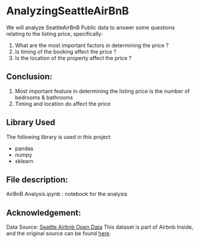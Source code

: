 # AnalyzingSeattleAirBnB
We will analyze SeattleAirBnB Public data to answer some questions relating to the listing price, specifically: 
1. What are the most important factors in determining the price ?
2. Is timing of the booking affect the price ?
3. Is the location of the property affect the price ? 

## Conclusion:
1. Most important feature in determining the listing price is the number of bedrooms & bathrooms
2. Timing and location do affect the price

## Library Used 
The following library is used in this project
- pandas
- numpy
- sklearn

## File description:
AirBnB Analysis.ipynb : notebook for the analysis

## Acknowledgement:
Data Source: [Seattle Airbnb Open Data](https://www.kaggle.com/airbnb/seattle/data)
This dataset is part of Airbnb Inside, and the original source can be found [here](http://insideairbnb.com/get-the-data/).


